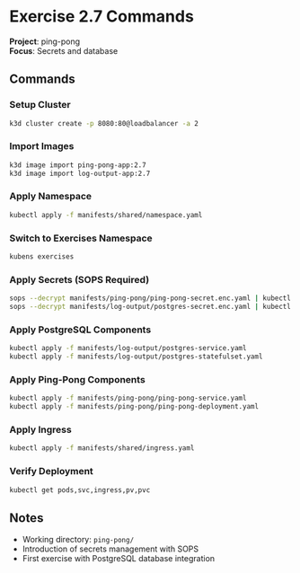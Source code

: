 # Exercise 2.7 Commands

**Project**: ping-pong  
**Focus**: Secrets and database

## Commands

### Setup Cluster
```bash
k3d cluster create -p 8080:80@loadbalancer -a 2
```

### Import Images
```bash
k3d image import ping-pong-app:2.7
k3d image import log-output-app:2.7
```

### Apply Namespace
```bash
kubectl apply -f manifests/shared/namespace.yaml
```

### Switch to Exercises Namespace
```bash
kubens exercises
```

### Apply Secrets (SOPS Required)
```bash
sops --decrypt manifests/ping-pong/ping-pong-secret.enc.yaml | kubectl apply -f -
sops --decrypt manifests/log-output/postgres-secret.enc.yaml | kubectl apply -f -
```

### Apply PostgreSQL Components
```bash
kubectl apply -f manifests/log-output/postgres-service.yaml
kubectl apply -f manifests/log-output/postgres-statefulset.yaml
```

### Apply Ping-Pong Components
```bash
kubectl apply -f manifests/ping-pong/ping-pong-service.yaml
kubectl apply -f manifests/ping-pong/ping-pong-deployment.yaml
```

### Apply Ingress
```bash
kubectl apply -f manifests/shared/ingress.yaml
```

### Verify Deployment
```bash
kubectl get pods,svc,ingress,pv,pvc
```

## Notes
- Working directory: `ping-pong/`
- Introduction of secrets management with SOPS
- First exercise with PostgreSQL database integration
